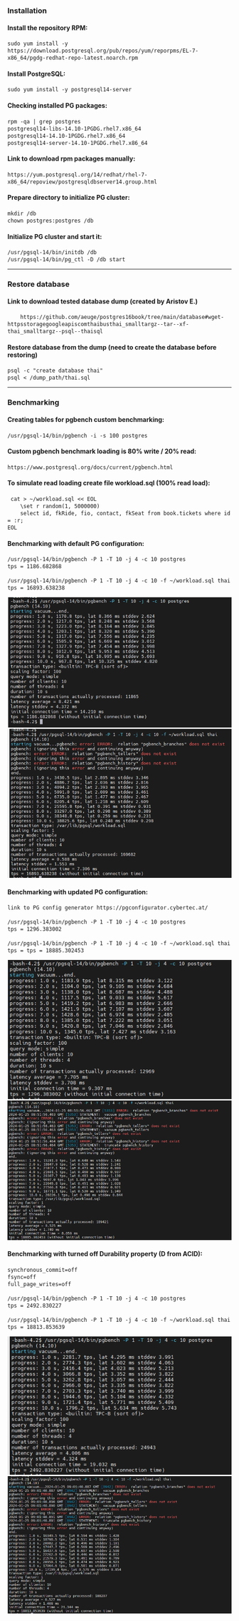 
### Installation

#### Install the repository RPM:
```
sudo yum install -y https://download.postgresql.org/pub/repos/yum/reporpms/EL-7-x86_64/pgdg-redhat-repo-latest.noarch.rpm
```

#### Install PostgreSQL:
```
sudo yum install -y postgresql14-server
```
#### Checking installed PG packages:
```
rpm -qa | grep postgres
postgresql14-libs-14.10-1PGDG.rhel7.x86_64
postgresql14-14.10-1PGDG.rhel7.x86_64
postgresql14-server-14.10-1PGDG.rhel7.x86_64
```

#### Link to download rpm packages manually:
```
https://yum.postgresql.org/14/redhat/rhel-7-x86_64/repoview/postgresqldbserver14.group.html
```

#### Prepare directory to initialize PG cluster:
```
mkdir /db
chown postgres:postgres /db
```

#### Initialize PG cluster and start it:
```
/usr/pgsql-14/bin/initdb /db
/usr/pgsql-14/bin/pg_ctl -D /db start
```

---
### Restore database

#### Link to download tested database dump (created by Aristov E.) 
```
    https://github.com/aeuge/postgres16book/tree/main/database#wget-httpsstoragegoogleapiscomthaibusthai_smalltargz--tar--xf-thai_smalltargz--psql--thaisql
```

#### Restore database from the dump (need to create the database before restoring)
```
psql -c "create database thai"
psql < /dump_path/thai.sql
```

---
### Benchmarking

#### Creating tables for pgbench custom benchmarking:
```
/usr/pgsql-14/bin/pgbench -i -s 100 postgres
```

#### Custom pgbench benchmark loading is 80% write / 20% read:
```
https://www.postgresql.org/docs/current/pgbench.html
```

#### To simulate read loading create file workload.sql (100% read load):
```
 cat > ~/workload.sql << EOL
    \set r random(1, 5000000)
    select id, fkRide, fio, contact, fkSeat from book.tickets where id = :r;
EOL
```

#### Benchmarking with default PG configuration:
```
/usr/pgsql-14/bin/pgbench -P 1 -T 10 -j 4 -c 10 postgres
tps = 1186.682868

/usr/pgsql-14/bin/pgbench -P 1 -T 10 -j 4 -c 10 -f ~/workload.sql thai
tps = 16893.638238

```
![sd](Screenshot_0.png)
![sd](Screenshot_1.png)


#### Benchmarking with updated PG configuration:
```
link to PG config generator https://pgconfigurator.cybertec.at/

/usr/pgsql-14/bin/pgbench -P 1 -T 10 -j 4 -c 10 postgres
tps = 1296.383002

/usr/pgsql-14/bin/pgbench -P 1 -T 10 -j 4 -c 10 -f ~/workload.sql thai
tps = tps = 18885.302453
```

![sd](Screenshot_3.png)
![sd](Screenshot_2.png)


#### Benchmarking with turned off Durability property (D from ACID):
```
synchronous_commit=off
fsync=off
full_page_writes=off

/usr/pgsql-14/bin/pgbench -P 1 -T 10 -j 4 -c 10 postgres
tps = 2492.830227

/usr/pgsql-14/bin/pgbench -P 1 -T 10 -j 4 -c 10 -f ~/workload.sql thai
tps = 18813.853639
```
![sd](Screenshot_4.png)
![sd](Screenshot_5.png)





